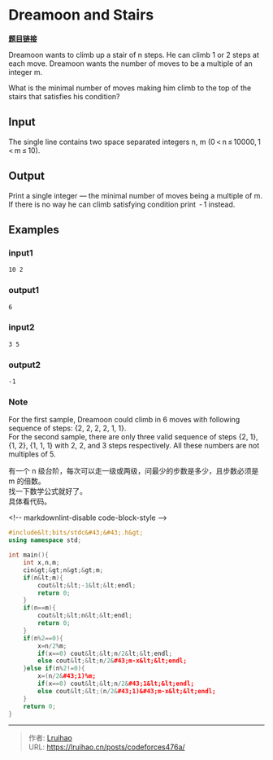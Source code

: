 # Dreamoon and Stairs


**[题目链接](https://codeforces.com/contest/476/problem/a)**

Dreamoon wants to climb up a stair of n steps. He can climb 1 or 2 steps at each move. Dreamoon wants the number of moves to be a multiple of an integer m.

What is the minimal number of moves making him climb to the top of the stairs that satisfies his condition?

## Input

The single line contains two space separated integers n, m (0 &lt; n ≤ 10000, 1 &lt; m ≤ 10).

## Output

Print a single integer — the minimal number of moves being a multiple of m. If there is no way he can climb satisfying condition print  - 1 instead.

## Examples

### input1

    10 2

### output1

    6

### input2

    3 5

### output2

    -1

### Note

For the first sample, Dreamoon could climb in 6 moves with following sequence of steps: {2, 2, 2, 2, 1, 1}.  
For the second sample, there are only three valid sequence of steps {2, 1}, {1, 2}, {1, 1, 1} with 2, 2, and 3 steps respectively. All these numbers are not multiples of 5.

有一个 n 级台阶，每次可以走一级或两级，问最少的步数是多少，且步数必须是 m 的倍数。  
找一下数学公式就好了。  
具体看代码。

&lt;!-- markdownlint-disable code-block-style --&gt;

```cpp
#include&lt;bits/stdc&#43;&#43;.h&gt;
using namespace std;

int main(){
    int x,n,m;
    cin&gt;&gt;n&gt;&gt;m;
    if(n&lt;m){
        cout&lt;&lt;-1&lt;&lt;endl;
        return 0;
    }
    if(n==m){
        cout&lt;&lt;n&lt;&lt;endl;
        return 0;
    }
    if(n%2==0){
        x=n/2%m;
        if(x==0) cout&lt;&lt;n/2&lt;&lt;endl;
        else cout&lt;&lt;n/2&#43;m-x&lt;&lt;endl;
    }else if(n%2!=0){
        x=(n/2&#43;1)%m;
        if(x==0) cout&lt;&lt;n/2&#43;1&lt;&lt;endl;
        else cout&lt;&lt;(n/2&#43;1)&#43;m-x&lt;&lt;endl;
    }
    return 0;
}
```


---

> 作者: [Lruihao](https://github.com/Lruihao)  
> URL: https://lruihao.cn/posts/codeforces476a/  


